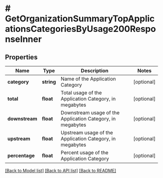 # # GetOrganizationSummaryTopApplicationsCategoriesByUsage200ResponseInner

## Properties

Name | Type | Description | Notes
------------ | ------------- | ------------- | -------------
**category** | **string** | Name of the Application Category | [optional]
**total** | **float** | Total usage of the Application Category, in megabytes | [optional]
**downstream** | **float** | Downstream usage of the Application Category, in megabytes | [optional]
**upstream** | **float** | Upstream usage of the Application Category, in megabytes | [optional]
**percentage** | **float** | Percent usage of the Application Category | [optional]

[[Back to Model list]](../../README.md#models) [[Back to API list]](../../README.md#endpoints) [[Back to README]](../../README.md)
